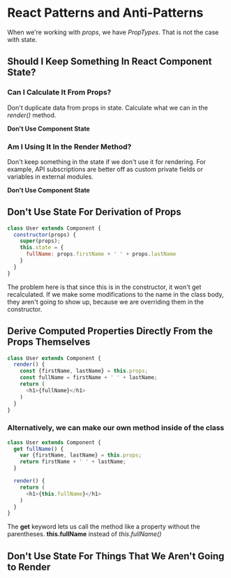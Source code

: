 # React Patterns and Anti-Patterns

When we're working with *props*, we have *PropTypes*. That is not the case with state.

## Should I Keep Something In React Component State?

### Can I Calculate It From Props?

Don't duplicate data from props in state. Calculate what we can in the *render()* method.

**Don't Use Component State**

### Am I Using It In the Render Method?

Don't keep something in the state if we don't use it for rendering. For example, API subscriptions are better off as custom private fields or variables in external modules.

**Don't Use Component State**

## Don't Use State For Derivation of Props

```javascript
class User extends Component {
  constructor(props) {
    super(props);
    this.state = {
      fullName: props.firstName + ' ' + props.lastName
    }
  }
}
```

The problem here is that since this is in the constructor, it won't get recalculated. If we make some modifications to the name in the class body, they aren't going to show up, because we are overriding them in the constructor.

## Derive Computed Properties Directly From the Props Themselves

```javascript
class User extends Component {
  render() {
    const {firstName, lastName} = this.props;
    const fullName = firstName + ' ' + lastName;
    return (
      <h1>{fullName}</h1>
    )
  }
}
```

### Alternatively, we can make our own method inside of the class

```javascript
class User extends Component {
  get fullName() {
    var {firstName, lastName} = this.props;
    return firstName + ' ' + lastName;
  }

  render() {
    return (
      <h1>{this.fullName}</h1>
    )
  }
}
```

The **get** keyword lets us call the method like a property without the parentheses. **this.fullName** instead of *this.fullName()*

## Don't Use State For Things That We Aren't Going to Render

